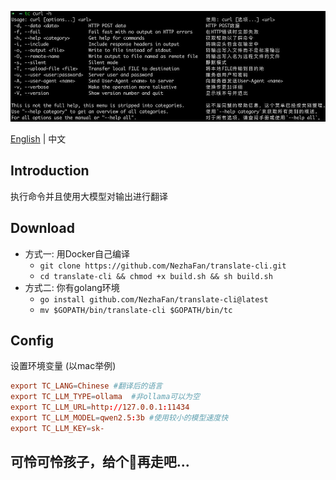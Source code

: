 ![](img/demo1.jpg)

[English](README.md) | 中文

## Introduction

执行命令并且使用大模型对输出进行翻译

## Download
- 方式一: 用Docker自己编译
  - `git clone https://github.com/NezhaFan/translate-cli.git`
  - `cd translate-cli && chmod +x build.sh && sh build.sh`
- 方式二: 你有golang环境
  - `go install github.com/NezhaFan/translate-cli@latest` 
  - `mv $GOPATH/bin/translate-cli $GOPATH/bin/tc`

## Config
设置环境变量 (以mac举例)
```conf
export TC_LANG=Chinese #翻译后的语言
export TC_LLM_TYPE=ollama  #非ollama可以为空
export TC_LLM_URL=http://127.0.0.1:11434
export TC_LLM_MODEL=qwen2.5:3b #使用较小的模型速度快
export TC_LLM_KEY=sk-
```

## 可怜可怜孩子，给个🌟再走吧...
